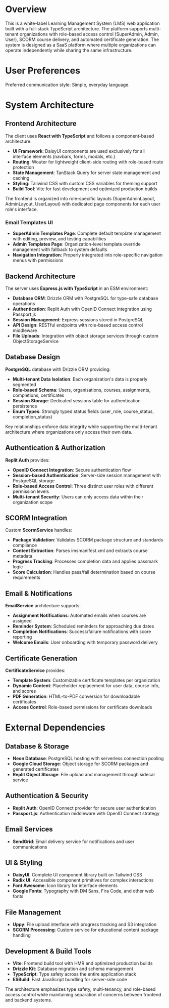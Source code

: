 # Overview

This is a white-label Learning Management System (LMS) web application built with a full-stack TypeScript architecture. The platform supports multi-tenant organizations with role-based access control (SuperAdmin, Admin, User), SCORM course delivery, and automated certificate generation. The system is designed as a SaaS platform where multiple organizations can operate independently while sharing the same infrastructure.

# User Preferences

Preferred communication style: Simple, everyday language.

# System Architecture

## Frontend Architecture

The client uses **React with TypeScript** and follows a component-based architecture:

- **UI Framework**: DaisyUI components are used exclusively for all interface elements (navbars, forms, modals, etc.)
- **Routing**: Wouter for lightweight client-side routing with role-based route protection
- **State Management**: TanStack Query for server state management and caching
- **Styling**: Tailwind CSS with custom CSS variables for theming support
- **Build Tool**: Vite for fast development and optimized production builds

The frontend is organized into role-specific layouts (SuperAdminLayout, AdminLayout, UserLayout) with dedicated page components for each user role's interface.

### Email Templates UI

- **SuperAdmin Templates Page**: Complete default template management with editing, preview, and testing capabilities
- **Admin Templates Page**: Organization-level template override management with fallback to system defaults
- **Navigation Integration**: Properly integrated into role-specific navigation menus with permissions

## Backend Architecture

The server uses **Express.js with TypeScript** in an ESM environment:

- **Database ORM**: Drizzle ORM with PostgreSQL for type-safe database operations
- **Authentication**: Replit Auth with OpenID Connect integration using Passport.js
- **Session Management**: Express sessions stored in PostgreSQL
- **API Design**: RESTful endpoints with role-based access control middleware
- **File Uploads**: Integration with object storage services through custom ObjectStorageService

## Database Design

**PostgreSQL** database with Drizzle ORM providing:

- **Multi-tenant Data Isolation**: Each organization's data is properly segmented
- **Role-based Schema**: Users, organisations, courses, assignments, completions, certificates
- **Session Storage**: Dedicated sessions table for authentication persistence
- **Enum Types**: Strongly typed status fields (user_role, course_status, completion_status)

Key relationships enforce data integrity while supporting the multi-tenant architecture where organizations only access their own data.

## Authentication & Authorization

**Replit Auth** provides:

- **OpenID Connect Integration**: Secure authentication flow
- **Session-based Authentication**: Server-side session management with PostgreSQL storage
- **Role-based Access Control**: Three distinct user roles with different permission levels
- **Multi-tenant Security**: Users can only access data within their organization scope

## SCORM Integration

Custom **ScormService** handles:

- **Package Validation**: Validates SCORM package structure and standards compliance
- **Content Extraction**: Parses imsmanifest.xml and extracts course metadata
- **Progress Tracking**: Processes completion data and applies passmark logic
- **Score Calculation**: Handles pass/fail determination based on course requirements

## Email & Notifications

**EmailService** architecture supports:

- **Assignment Notifications**: Automated emails when courses are assigned
- **Reminder System**: Scheduled reminders for approaching due dates
- **Completion Notifications**: Success/failure notifications with score reporting
- **Welcome Emails**: User onboarding with temporary password delivery

## Certificate Generation

**CertificateService** provides:

- **Template System**: Customizable certificate templates per organization
- **Dynamic Content**: Placeholder replacement for user data, course info, and scores
- **PDF Generation**: HTML-to-PDF conversion for downloadable certificates
- **Access Control**: Role-based permissions for certificate downloads

# External Dependencies

## Database & Storage
- **Neon Database**: PostgreSQL hosting with serverless connection pooling
- **Google Cloud Storage**: Object storage for SCORM packages and generated certificates
- **Replit Object Storage**: File upload and management through sidecar service

## Authentication & Security
- **Replit Auth**: OpenID Connect provider for secure user authentication
- **Passport.js**: Authentication middleware with OpenID Connect strategy

## Email Services
- **SendGrid**: Email delivery service for notifications and user communications

## UI & Styling
- **DaisyUI**: Complete UI component library built on Tailwind CSS
- **Radix UI**: Accessible component primitives for complex interactions
- **Font Awesome**: Icon library for interface elements
- **Google Fonts**: Typography with DM Sans, Fira Code, and other web fonts

## File Management
- **Uppy**: File upload interface with progress tracking and S3 integration
- **SCORM Processing**: Custom service for educational content package handling

## Development & Build Tools
- **Vite**: Frontend build tool with HMR and optimized production builds
- **Drizzle Kit**: Database migration and schema management
- **TypeScript**: Type safety across the entire application stack
- **ESBuild**: Fast JavaScript bundling for server-side code

The architecture emphasizes type safety, multi-tenancy, and role-based access control while maintaining separation of concerns between frontend and backend systems.